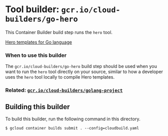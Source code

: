 # Tool builder: `gcr.io/cloud-builders/go-hero`

This Container Builder build step runs the `hero` tool.

[Hero templates for Go language](https://github.com/shiyanhui/hero)

### When to use this builder

The `gcr.io/cloud-builders/go-hero` build step should be used when you want to run
the `hero` tool directly on your source, similar to how a developer uses the `hero`
tool locally to compile Hero templates.

### Related: [`gcr.io/cloud-builders/golang-project`](../golang-project/README.md)

## Building this builder

To build this builder, run the following command in this directory.

    $ gcloud container builds submit . --config=cloudbuild.yaml
